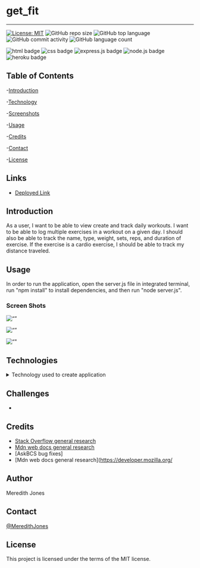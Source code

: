 # get_fit
***
[![License: MIT](https://img.shields.io/badge/License-MIT-yellow.svg)](https://opensource.org/licenses/MIT)
![GitHub repo size](https://img.shields.io/github/repo-size/meredithajones/note_taking_app?logo=github)
![GitHub top language](https://img.shields.io/github/languages/top/meredithajones/note_taking_app?color=green&logo=github&logoColor=green)
![GitHub commit activity](https://img.shields.io/github/commit-activity/w/meredithajones/note_taking_app?style=flat-square)
![GitHub language count](https://img.shields.io/github/languages/count/meredithajones/note_taking_app)

![html badge](https://img.shields.io/badge/html5%20-%23E34F26.svg?&style=for-the-badge&logo=html5&logoColor=white)
![css badge](https://img.shields.io/badge/css3%20-%231572B6.svg?&style=for-the-badge&logo=css3&logoColor=white)
![express.js badge](https://img.shields.io/badge/express.js%20-%23404d59.svg?&style=for-the-badge)
![node.js badge](https://img.shields.io/badge/node.js%20-%2343853D.svg?&style=for-the-badge&logo=node.js&logoColor=white)
![heroku badge](https://img.shields.io/badge/heroku%20-%23430098.svg?&style=for-the-badge&logo=heroku&logoColor=white)

## Table of Contents

-[Introduction](#Introduction)

-[Technology](#Technologies)

-[Screenshots](#Screenshots)
   
-[Usage](#Usage)

-[Credits](#Credits)

-[Contact](#Contact)

-[License](#License) 


## Links

* [Deployed Link]()

## Introduction
 As a user, I want to be able to view create and track daily workouts. I want to be able to log multiple exercises in a workout on a given day. I should also be able to track the name, type, weight, sets, reps, and duration of exercise. If the exercise is a cardio exercise, I should be able to track my distance traveled.


## Usage 
In order to run the application, open the server.js file in integrated terminal, run "npm install" to install dependencies, and then run "node server.js".

### Screen Shots
![“”]()

![“”]()

![“"]()



## Technologies
<details>
<summary>Technology used to create application</summary>


* mongodb

* Express

* Nodejs

* 
* 
	

</details>


## Challenges
*   


## Credits

* [Stack Overflow general research](https://stackoverflow.com/) 
* [Mdn web docs general research](https://developer.mozilla.org/en-US/)
* [AskBCS bug fixes]
* [Mdn web docs general research](https://developer.mozilla.org/

## Author
 Meredith Jones

## Contact
 [@MeredithJones](https://github.com/meredithajones)

## License 
This project is licensed under the terms of the MIT license.